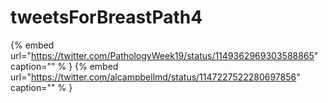 # tweetsForBreastPath4

{% embed url="https://twitter.com/PathologyWeek19/status/1149362969303588865"  caption="" % }
{% embed url="https://twitter.com/alcampbellmd/status/1147227522280697856"  caption="" % }
